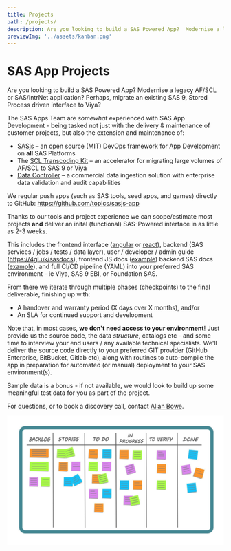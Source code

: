 ```yaml
---
title: Projects
path: /projects/
description: Are you looking to build a SAS Powered App?  Modernise a legacy AF/SCL or SAS/IntrNet application?  Perhaps, migrate an existing SAS 9, Stored Process driven interface to Viya?
previewImg: '../assets/kanban.png'
---
```


# SAS App Projects

Are you looking to build a SAS Powered App?  Modernise a legacy AF/SCL or SAS/IntrNet application?  Perhaps, migrate an existing SAS 9, Stored Process driven interface to Viya?

The SAS Apps Team are _somewhat_ experienced with SAS App Development - being tasked not just with the delivery & maintenance of customer projects, but also the extension and maintenance of:

* [SASjs](https://github.com/sasjs) – an open source (MIT) DevOps framework for App Development on **all** SAS Platforms
* The [SCL Transcoding Kit](https://sasapps.io/modernising-legacy-sas-scl-af-applications) – an accelerator for migrating large volumes of AF/SCL to SAS 9 or Viya
* [Data Controller](https://datacontroller.io) – a commercial data ingestion solution with enterprise data validation and audit capabilities

We regular push apps (such as SAS tools, seed apps, and games) directly to GitHub:  https://github.com/topics/sasjs-app

Thanks to our tools and project experience we can scope/estimate most projects **and** deliver an inital (functional) SAS-Powered interface in as little as 2-3 weeks.

This includes the frontend interface ([angular](https://github.com/sasjs/angular-seed-app) or [react](https://github.com/sasjs/react-seed-app)), backend (SAS services / jobs / tests / data layer), user / developer / admin guide (https://4gl.uk/sasdocs), frontend JS docs ([example](https://adapter.sasjs.io/)) backend SAS docs ([example](https://core.sasjs.io)), and full CI/CD pipeline (YAML) into your preferred SAS environment - ie Viya, SAS 9 EBI, or Foundation SAS.

From there we iterate through multiple phases (checkpoints) to the final deliverable, finishing up with:

* A handover and warranty period (X days over X months), and/or
* An SLA for continued support and development

Note that, in most cases, **we don't need access to your environment**! Just provide us the source code, the data _structure_, catalogs etc - and some time to interview your end users / any available technical specialists.  We'll deliver the source code directly to your preferred GIT provider (GitHub Enterprise, BitBucket, Gitlab etc), along with routines to auto-compile the app in preparation for automated (or manual) deployment to your SAS environment(s).

Sample data is a bonus - if not available, we would look to build up some meaningful test data for you as part of the project.

For questions, or to book a discovery call, contact [Allan Bowe](https://www.linkedin.com/in/allanbowe/).

![](../assets/kanban.png)


